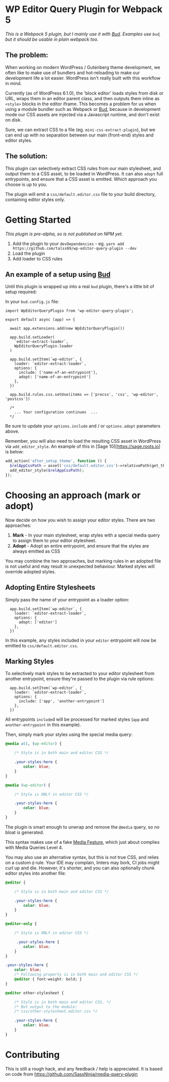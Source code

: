 # WP Editor Query Plugin for Webpack 5

*This is a Webpack 5 plugin, but I mainly use it with [Bud](https://bud.js.org). Examples use `bud`, but it should be usable in plain webpack too.*

## The problem:

When working on modern WordPress / Gutenberg theme development, we often like to make use of bundlers and hot-reloading to make our development life a lot easier. WordPress isn't really built with this workflow in mind.

Currently (as of WordPress 6.1.0), the 'block editor' loads styles from disk or URL, wraps them in an editor parent class, and then outputs them inline as `<style>` blocks in the editor iframe. This becomes a problem for us when using a module bundler such as Webpack or [Bud](https://bud.js.org), because in development mode our CSS assets are injected via a Javascript runtime, and don't exist on disk.

Sure, we can extract CSS to a file (eg. `mini-css-extract-plugin`), but we can end up with no separation between our main (front-end) styles and editor styles.

## The solution:

This plugin can selectively extract CSS rules from our main stylesheet, and output them to a CSS asset, to be loaded in WordPress. It can also `adopt` full entrypoints, and ensure that a CSS asset is emitted. Which approach you choose is up to you.

The plugin will emit a `css/default.editor.css` file to your build directory, containing editor styles only.

# Getting Started

*This plugin is pre-alpha, so is not published on NPM yet.*

1. Add the plugin to your `devDependencies` - eg. `yarn add https://github.com/talss89/wp-editor-query-plugin --dev`
2. Load the plugin
3. Add loader to CSS rules

## An example of a setup using [Bud](https://bud.js.org)

Until this plugin is wrapped up into a real `bud` plugin, there's a little bit of setup required:

In your `bud.config.js` file:
```JS
import WpEditorQueryPlugin from 'wp-editor-query-plugin';

export default async (app) => {

  await app.extensions.add(new WpEditorQueryPlugin())
  
  app.build.setLoader(
    `editor-extract-loader`,
    WpEditorQueryPlugin.loader
  )

  app.build.setItem(`wp-editor`, {
    loader: `editor-extract-loader`,
    options: {
      include: ['name-of-an-entrypoint'],
      adopt: ['name-of-an-entrypoint']
    },
  })

  app.build.rules.css.setUse(items => ['precss', 'css', 'wp-editor', 'postcss'])
  
  /* 
    ... Your configuration continues  ...
  */
```

Be sure to update your `options.include` and / or `options.adopt` parameters above.

Remember, you will also need to load the resulting CSS asset in WordPress via `add_editor_style`. An example of this in [Sage 10][https://sage.roots.io] is below:

```PHP
add_action('after_setup_theme', function () {
  $relAppCssPath = asset('css/default.editor.css')->relativePath(get_theme_file_path());
  add_editor_style($relAppCssPath);
});
```

# Choosing an approach (mark or adopt)

Now decide on how you wish to assign your editor styles. There are two approaches:

1. **Mark** - In your main stylesheet, wrap styles with a special media query to assign them to your editor stylesheet.
2. **Adopt** - Adopt an entire entrypoint, and ensure that the styles are always emitted as CSS

You may combine the two approaches, but marking rules in an adopted file is not useful and may result in unexpected behaviour. Marked styles will override adopted styles.

## Adopting Entire Stylesheets

Simply pass the name of your entrypoint as a loader option:

```JS
  app.build.setItem(`wp-editor`, {
    loader: `editor-extract-loader`,
    options: {
      adopt: ['editor']
    },
  })
```

In this example, any styles included in your `editor` entrypoint will now be emitted to `css/default.editor.css`.

## Marking Styles

To selectively mark styles to be extracted to your editor stylesheet from another entrypoint, ensure they're passed to the plugin via rule options:

```JS
  app.build.setItem(`wp-editor`, {
    loader: `editor-extract-loader`,
    options: {
      include: ['app', 'another-entrypoint']
    },
  })
```

All entrypoints `include`d will be processed for marked styles (`app` and `another-entrypoint` in this example).

Then, simply mark your styles using the special media query:

```CSS
@media all, (wp-editor) {

    /* Style is in both main and editor CSS */

    .your-styles-here {
        color: blue;
    }
}

@media (wp-editor) {

    /* Style is ONLY in editor CSS */

    .your-styles-here {
        color: blue;
    }
}
```

The plugin is smart enough to unwrap and remove the `@media` query, so no bloat is generated.

This syntax makes use of a fake [Media Feature](https://www.w3.org/TR/mediaqueries-4/#mq-features), which just about complies with Media Queries Level 4.

You may also use an alternative syntax, but this is not true CSS, and relies on a custom `@` rule. Your IDE may complain, linters may bork, CI jobs might curl up and die. However, it's shorter, and you can also optionally chunk editor styles into another file:

```CSS
@editor {

    /* Style is in both main and editor CSS */

    .your-styles-here {
        color: blue;
    }
}

@editor-only {

    /* Style is ONLY in editor CSS */

     .your-styles-here {
        color: blue;
    }
}

.your-styles-here {
    color: blue;
    /* Following property is in both main and editor CSS */
    @editor { font-weight: bold; }
}

@editor other-stylesheet {

    /* Style is in both main and editor CSS, */
    /* But output to the module:
    /* css/other-stylesheet.editor.css */

    .your-styles-here {
        color: blue;
    }
}
```

# Contributing

This is still a rough hack, and any feedback / help is appreciated. It is based on code from https://github.com/SassNinja/media-query-plugin